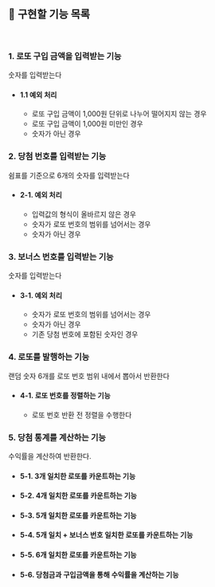 ## 📌 구현할 기능 목록

<br/>

### 1. 로또 구입 금액을 입력받는 기능
  숫자를 입력받는다

- #### 1.1 예외 처리
  - 로또 구입 금액이 1,000원 단위로 나누어 떨어지지 않는 경우
  - 로또 구입 금액이 1,000원 미만인 경우
  - 숫자가 아닌 경우
    <br/>

### 2. 당첨 번호를 입력받는 기능
  쉼표를 기준으로 6개의 숫자를 입력받는다

- #### 2-1. 예외 처리
  - 입력값의 형식이 올바르지 않은 경우
  - 숫자가 로또 번호의 범위를 넘어서는 경우
  - 숫자가 아닌 경우
    <br/>

### 3. 보너스 번호를 입력받는 기능
  숫자를 입력받는다

- #### 3-1. 예외 처리
    - 숫자가 로또 번호의 범위를 넘어서는 경우
    - 숫자가 아닌 경우
    - 기존 당첨 번호에 포함된 숫자인 경우
      <br/>

### 4. 로또를 발행하는 기능
  랜덤 숫자 6개를 로또 번호 범위 내에서 뽑아서 반환한다

- #### 4-1. 로또 번호를 정렬하는 기능
  - 로또 번호 반환 전 정렬을 수행한다
    <br/>

### 5. 당첨 통계를 계산하는 기능
  수익률을 계산하여 반환한다.

- #### 5-1. 3개 일치한 로또를 카운트하는 기능
- #### 5-2. 4개 일치한 로또를 카운트하는 기능
- #### 5-3. 5개 일치한 로또를 카운트하는 기능
- #### 5-4. 5개 일치 + 보너스 번호 일치한 로또를 카운트하는 기능
- #### 5-5. 6개 일치한 로또를 카운트하는 기능
- #### 5-6. 당첨금과 구입금액을 통해 수익률을 계산하는 기능
  <br/>